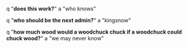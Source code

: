 q "**does this work?**"
a "who knows"

q "**who should be the next admin?**"
a "kingsnow"

q "**how much wood would a woodchuck chuck if a woodchuck could chuck wood?**"
a "we may never know"
